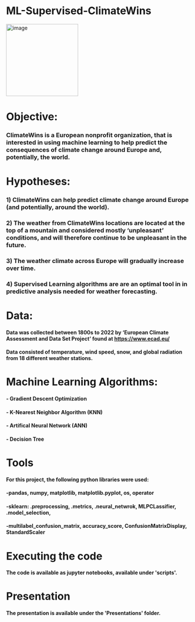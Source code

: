 # ML-Supervised-ClimateWins
<img width="196" alt="image" src="https://github.com/user-attachments/assets/aa1f7b97-1940-41f7-b1fa-9d60459b6c4d">

# Objective:
### ClimateWins is a European nonprofit organization, that is interested in using machine learning to help predict the consequences of climate change around Europe and, potentially, the world.

# Hypotheses: 
### 1) ClimateWins can help predict climate change around Europe (and potentially, around the world).
### 2) The weather from ClimateWins locations are located at the top of a mountain and considered mostly ‘unpleasant’ conditions, and will therefore continue to be unpleasant in the future.
### 3) The weather climate across Europe will gradually increase over time.
### 4) Supervised Learning algorithms are are an optimal tool in in predictive analysis needed for weather forecasting.

# Data: 
#### Data was collected between 1800s to 2022 by ‘European Climate Assessment and Data Set Project’ found at https://www.ecad.eu/
#### Data consisted of temperature, wind speed, snow, and global radiation from 18 different weather stations.

# Machine Learning Algorithms:
#### - Gradient Descent Optimization
#### - K-Nearest Neighbor Algorithm (KNN)
#### - Artifical Neural Network (ANN)
#### - Decision Tree

# Tools
#### For this project, the following python libraries were used:
  #### -pandas, numpy, matplotlib, matplotlib.pyplot, os, operator
  #### -sklearn: .preprocessing, .metrics, .neural_netwrok, MLPCLassifier, .model_selection, 
  #### -multilabel_confusion_matrix, accuracy_score, ConfusionMatrixDisplay, StandardScaler

# Executing the code
#### The code is available as jupyter notebooks, available under 'scripts'.

# Presentation 
#### The presentation is available under the 'Presentations' folder.







